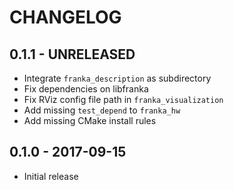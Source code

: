 # CHANGELOG

## 0.1.1 - UNRELEASED

  * Integrate `franka_description` as subdirectory
  * Fix dependencies on libfranka
  * Fix RViz config file path in `franka_visualization`
  * Add missing `test_depend` to `franka_hw`
  * Add missing CMake install rules

## 0.1.0 - 2017-09-15

  * Initial release

